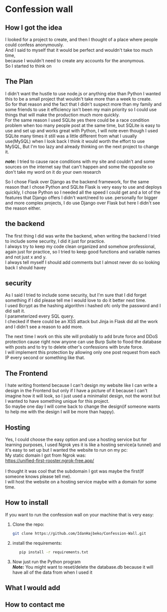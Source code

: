 # Confession wall

## How I got the idea

I looked for a project to create, and then I thought of a place where people could confess anonymously.<br>
And I said to myself that it would be perfect and wouldn't take too much time,
<br>because I wouldn't need to create any accounts for the anonymous.
<br> So I started to think on

## The Plan
I didn't want the hustle to use node.js or anything else than Python I wanted this to be a small project that wouldn't take more than a week to create.
<br>So for that reason and the fact that I didn't suspect more than my family and some friends to use it efficiency isn't been my main priority so I could use things that will make the production much more quickly.
<br>For the same reason I used SQLite yes there could be a race condition problem when too many people post at the same time, but SQLite is easy to use and set up and works great with Python, I will note even though I used SQLite many times it still was a little different from what I usually use(MySQL) when I look back I think it would worth the effort to use MySQL, But I'm too lazy and already thinking on the next project to change it.

***note:*** I tried to cause race conditions with my site and couldn't and some sources on the internet say that can't happen and some the opposite so don't take my word on it do your own research

So I chose Flask over Django as the backend framework, for the same reason that I chose Python and SQLite Flask is very easy to use and deploys quickly, I chose Python so I needed all the speed I could get and a lot of the features that Django offers I didn't want/need to use. personally for bigger and more complex projects, I do use Django over Flask but here I didn't see the reason either.

## the backend

The first thing I did was write the backend, when writing the backend I tried to include some security, I did it just for practice.
<br>I always try to keep my code clean organized and somehow professional, again just for practice, so I tried to keep good functions and variable names and not just x and y.
<br>I always tell myself I should add comments but I almost never do so looking back I should haveץ

## security
As I said I tried to include some security, but I'm sure that I did forget something if I did please tell me I would love to do it better next time.
<br>I used Bcrypt as the hashing algorithm i hashed ofc only the password and I did salt it.
<br>I parameterized every SQL query.
<br>I checked if there could be an XSS attack but Jinja in Flask did all the work and I didn't see a reason to add more.

The next time I work on this site will probably to add brute force and DDoS protection cause right now anyone can use Burp Suite to flood the database with posts and to try to delete other's confessions with brute force.
<br>I will implement this protection by allowing only one post request from each IP every second or something like that.

## The Frontend
I hate writing frontend because I can't design my website like I can write a design in the Frontend but only if I have a picture of it because I can't imagine how it will look, so I just used a minimalist design, not the worst but I wanted to have something unique for this project.
<br>So maybe one day I will come back to change the design(if someone wants to help me with the design I will be more than happy).

## Hosting
Yes, I could choose the easy option and use a hosting service but for learning purposes, I used Ngrok yes it is like a hosting service(a tunnel) and it's easy to set up but I wanted the website to run on my pc:
<br> My static domain I got from Ngrok was:
<br>https://unified-first-rooster.ngrok-free.app/
<br><br>I thought it was cool that the subdomain I got was maybe the first(If someone knows please tell me).
<br>I will host the website on a hosting service maybe with a domain for some time.

## How to install
If you want to run the confession wall on your machine that is very easy:
1. Clone the repo:
   ```sh
   git clone https://github.com/IdanHajbeko/Confession-Wall.git
   ```
2. install the requirements:
   ```sh
      pip install -r requirements.txt
   ```
3. Now just run the Python program
<br>***Note:*** You might want to reset/delete the database.db because it will have all of the data from when I used it
## What I would add

## How to contact me
